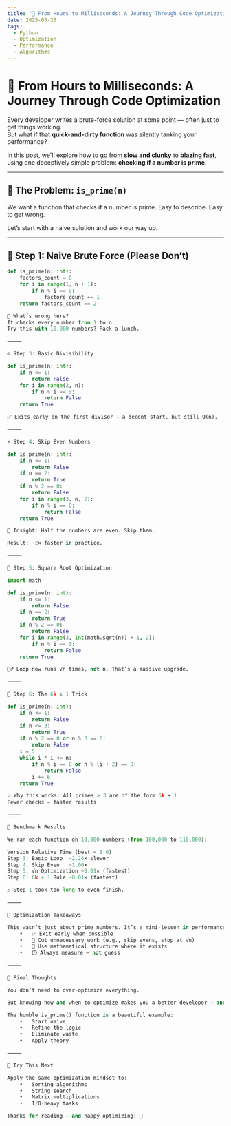 ```yaml
---
title: "🚀 From Hours to Milliseconds: A Journey Through Code Optimization"
date: 2025-05-25
tags:
  - Python
  - Optimization
  - Performance
  - Algorithms
---
```


# 🚀 From Hours to Milliseconds: A Journey Through Code Optimization

Every developer writes a brute-force solution at some point — often just to get things working.  
But what if that **quick-and-dirty function** was silently tanking your performance?

In this post, we'll explore how to go from **slow and clunky** to **blazing fast**, using one deceptively simple problem: **checking if a number is prime**.

---

## 🧩 The Problem: `is_prime(n)`

We want a function that checks if a number is prime. Easy to describe. Easy to get wrong.

Let’s start with a naive solution and work our way up.

---

## 🐌 Step 1: Naive Brute Force (Please Don’t)

```python
def is_prime(n: int):
    factors_count = 0
    for i in range(1, n + 1):
        if n % i == 0:
            factors_count += 1
    return factors_count == 2

🔻 What’s wrong here?
It checks every number from 1 to n.
Try this with 10,000 numbers? Pack a lunch.

⸻

⚙️ Step 3: Basic Divisibility

def is_prime(n: int):
    if n <= 1:
        return False
    for i in range(2, n):
        if n % i == 0:
            return False
    return True

✅ Exits early on the first divisor — a decent start, but still O(n).

⸻

⚡ Step 4: Skip Even Numbers

def is_prime(n: int):
    if n <= 1:
        return False
    if n == 2:
        return True
    if n % 2 == 0:
        return False
    for i in range(3, n, 2):
        if n % i == 0:
            return False
    return True

🧠 Insight: Half the numbers are even. Skip them.

Result: ~2× faster in practice.

⸻

🧮 Step 5: Square Root Optimization

import math

def is_prime(n: int):
    if n <= 1:
        return False
    if n == 2:
        return True
    if n % 2 == 0:
        return False
    for i in range(3, int(math.sqrt(n)) + 1, 2):
        if n % i == 0:
            return False
    return True

🏃‍♂️ Loop now runs √n times, not n. That’s a massive upgrade.

⸻

🧠 Step 6: The 6k ± 1 Trick

def is_prime(n: int):
    if n <= 1:
        return False
    if n <= 3:
        return True
    if n % 2 == 0 or n % 3 == 0:
        return False
    i = 5
    while i * i <= n:
        if n % i == 0 or n % (i + 2) == 0:
            return False
        i += 6
    return True

💡 Why this works: All primes > 3 are of the form 6k ± 1.
Fewer checks = faster results.

⸻

🧪 Benchmark Results

We ran each function on 10,000 numbers (from 100,000 to 110,000):

Version	Relative Time (best = 1.0)
Step 3: Basic Loop	~2.24× slower
Step 4: Skip Even	~1.00×
Step 5: √n Optimization	~0.01× (fastest)
Step 6: 6k ± 1 Rule	~0.01× (fastest)

⚠️ Step 1 took too long to even finish.

⸻

🧠 Optimization Takeaways

This wasn’t just about prime numbers. It’s a mini-lesson in performance thinking:
	•	✅ Exit early when possible
	•	🧹 Cut unnecessary work (e.g., skip evens, stop at √n)
	•	🧠 Use mathematical structure where it exists
	•	⏱️ Always measure — not guess

⸻

🧵 Final Thoughts

You don’t need to over-optimize everything.

But knowing how and when to optimize makes you a better developer — and a faster one, too.

The humble is_prime() function is a beautiful example:
	•	Start naive
	•	Refine the logic
	•	Eliminate waste
	•	Apply theory

⸻

🔎 Try This Next

Apply the same optimization mindset to:
	•	Sorting algorithms
	•	String search
	•	Matrix multiplications
	•	I/O-heavy tasks

Thanks for reading — and happy optimizing! 🚀

